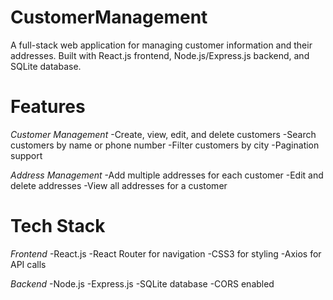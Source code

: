 ﻿# CustomerManagement

A full-stack web application for managing customer information and their addresses. Built with React.js frontend, Node.js/Express.js backend, and SQLite database.

# Features
*Customer Management*
-Create, view, edit, and delete customers
-Search customers by name or phone number
-Filter customers by city
-Pagination support

*Address Management*
-Add multiple addresses for each customer
-Edit and delete addresses
-View all addresses for a customer

# Tech Stack
*Frontend*
-React.js
-React Router for navigation
-CSS3 for styling
-Axios for API calls

*Backend*
-Node.js
-Express.js
-SQLite database
-CORS enabled


